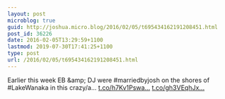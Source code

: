 ```yaml
---
layout: post
microblog: true
guid: http://joshua.micro.blog/2016/02/05/t695434162191208451.html
post_id: 36226
date: 2016-02-05T13:29:59+1100
lastmod: 2019-07-30T17:41:25+1100
type: post
url: /2016/02/05/t695434162191208451.html
---
```

Earlier this week EB &amp;amp; DJ were #marriedbyjosh on the shores of #LakeWanaka in this crazy/a… [t.co/h7Kv1Pswa...](https://t.co/h7Kv1Pswa7) [t.co/gh3VEqhJx...](https://t.co/gh3VEqhJxT)

